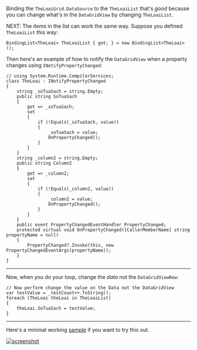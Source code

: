 Binding the `TheLoaiGrid.DataSource` to the `TheLoaiList` that's _good_ because you can change what's in the `DataGridView` by changing `TheLoaiList`.

NEXT: The _items_ in the list can work the same way. Suppose you  defined `TheLoaiList` this way:

    BindingList<TheLoai> TheLoaiList { get; } = new BindingList<TheLoai>();

Then here's an example of how to notify the `DataGridView` when a property changes using `INotifyPropertyChanged`:

    // using System.Runtime.CompilerServices;
    class TheLoai : INotifyPropertyChanged
    {
        string _soTuaSach = string.Empty;
        public string SoTuaSach
        {
            get => _soTuaSach;
            set
            {
                if (!Equals(_soTuaSach, value))
                {
                    _soTuaSach = value;
                    OnPropertyChanged();
                }
            }
        }
        string _column2 = string.Empty;
        public string Column2
        {
            get => _column2;
            set
            {
                if (!Equals(_column2, value))
                {
                    _column2 = value;
                    OnPropertyChanged();
                }
            }
        }
        public event PropertyChangedEventHandler PropertyChanged;
        protected virtual void OnPropertyChanged([CallerMemberName] string propertyName = null)
        {
            PropertyChanged?.Invoke(this, new PropertyChangedEventArgs(propertyName));
        }
    }

***

Now, when you do your loop, change the _data_ not the `DataGridViewRow`:

    // Now perform change the value on the Data not the DataGridView
    var testValue = _testCount++.ToString();
    foreach (TheLoai theLoai in TheLoaiList)
    {
        theLoai.SoTuaSach = testValue; 
    }

***

Here's a minimal working [sample](https://github.com/IVSoftware/theloailist.git) if you want to try this out.

[![screenshot][1]][1]


  [1]: https://i.stack.imgur.com/is7jg.png